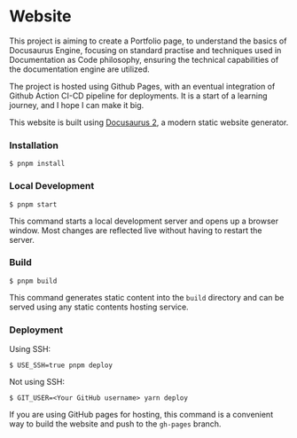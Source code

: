 # Website

This project is aiming to create a Portfolio page, to understand the basics of Docusaurus Engine, focusing on standard practise and techniques used in Documentation as Code philosophy, ensuring the technical capabilities of the documentation engine are utilized. 

The project is hosted using Github Pages, with an eventual integration of Github Action CI-CD pipeline for deployments. It is a start of a learning journey, and I hope I can make it big. 

This website is built using [Docusaurus 2](https://docusaurus.io/), a modern static website generator.

### Installation

```
$ pnpm install
```

### Local Development

```
$ pnpm start
```

This command starts a local development server and opens up a browser window. Most changes are reflected live without having to restart the server.

### Build

```
$ pnpm build
```

This command generates static content into the `build` directory and can be served using any static contents hosting service.

### Deployment

Using SSH:

```
$ USE_SSH=true pnpm deploy
```

Not using SSH:

```
$ GIT_USER=<Your GitHub username> yarn deploy
```

If you are using GitHub pages for hosting, this command is a convenient way to build the website and push to the `gh-pages` branch.

